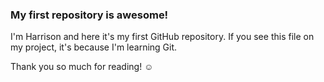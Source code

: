 ### My first repository is awesome!

I'm Harrison and here it's my first GitHub repository.
If you see this file on my project, it's because I'm learning Git.

Thank you so much for reading! ☺
